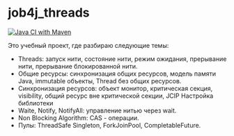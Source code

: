 # job4j_threads
[![Java CI with Maven](https://github.com/Temzor/job4j_threads/actions/workflows/maven.yml/badge.svg)](https://github.com/Temzor/job4j_threads/actions/workflows/maven.yml)

Это учебный проект, где разбираю следующие темы:
- Threads: запуск нити, состояние нити, режим ожидания, прерывание нити, прерывание блокированной нити.
- Общие ресурсы: синхронизация общих ресурсов, модель памяти Java, immutable объекты, Thread без общих ресурсов.
- Синхронизация ресурсов: объект монитор, критическая секция, visibility, общий ресурс вне критической секции, JCIP Настройка библиотеки
- Waite, Notify, NotifyAll: управление нитью через wait.
- Non Blocking Algorithm: CAS - операции.
- Пулы: ThreadSafe Singleton, ForkJoinPool, CompletableFuture.
